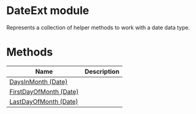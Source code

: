# DateExt module

Represents a collection of helper methods to work with a date data type.

# Methods

|Name|Description|
|---|---|
|[DaysInMonth (Date)](./DaysInMonth.md)||
|[FirstDayOfMonth (Date)](./FirstDayOfMonth.md)||
|[LastDayOfMonth (Date)](./LastDayOfMonth.md)||
